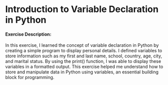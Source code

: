#  Introduction to Variable Declaration in Python

#### Exercise Description:
In this exercise, I learned the concept of variable declaration in Python by creating a simple program to display personal details. I defined variables to store information such as my first and last name, school, country, age, city, and marital status. By using the print() function, I was able to display these variables in a formatted output. This exercise helped me understand how to store and manipulate data in Python using variables, an essential building block for programming.
